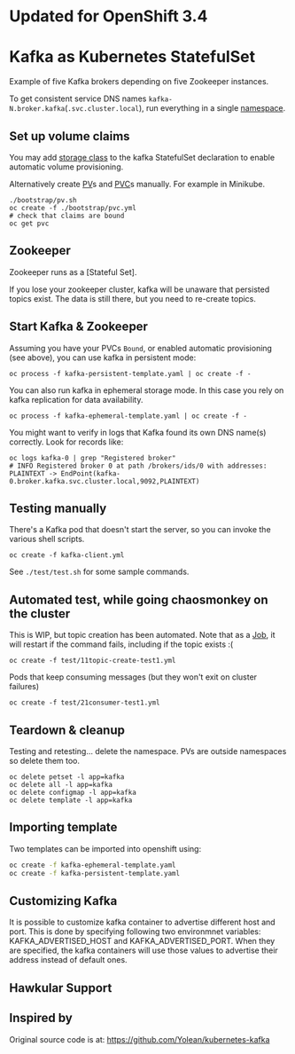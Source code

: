 
# Updated for OpenShift 3.4

# Kafka as Kubernetes StatefulSet

Example of five Kafka brokers depending on five Zookeeper instances.

To get consistent service DNS names `kafka-N.broker.kafka`(`.svc.cluster.local`), run everything in a single [namespace](http://kubernetes.io/docs/admin/namespaces/walkthrough/).

## Set up volume claims

You may add [storage class](http://kubernetes.io/docs/user-guide/persistent-volumes/#storageclasses)
to the kafka StatefulSet declaration to enable automatic volume provisioning.

Alternatively create [PV](http://kubernetes.io/docs/user-guide/persistent-volumes/#persistent-volumes)s and [PVC](http://kubernetes.io/docs/user-guide/persistent-volumes/#persistentvolumeclaims)s manually. For example in Minikube.

```
./bootstrap/pv.sh
oc create -f ./bootstrap/pvc.yml
# check that claims are bound
oc get pvc
```

## Zookeeper

Zookeeper runs as a [Stateful Set].

If you lose your zookeeper cluster, kafka will be unaware that persisted topics exist.
The data is still there, but you need to re-create topics.

## Start Kafka & Zookeeper

Assuming you have your PVCs `Bound`, or enabled automatic provisioning (see above), you can use kafka in persistent mode:
```
oc process -f kafka-persistent-template.yaml | oc create -f -
```

You can also run kafka in ephemeral storage mode. In this case you rely on kafka replication for data availability.
```
oc process -f kafka-ephemeral-template.yaml | oc create -f -
```

You might want to verify in logs that Kafka found its own DNS name(s) correctly. Look for records like:
```
oc logs kafka-0 | grep "Registered broker"
# INFO Registered broker 0 at path /brokers/ids/0 with addresses: PLAINTEXT -> EndPoint(kafka-0.broker.kafka.svc.cluster.local,9092,PLAINTEXT)
```

## Testing manually

There's a Kafka pod that doesn't start the server, so you can invoke the various shell scripts.
```
oc create -f kafka-client.yml
```

See `./test/test.sh` for some sample commands.

## Automated test, while going chaosmonkey on the cluster

This is WIP, but topic creation has been automated. Note that as a [Job](http://kubernetes.io/docs/user-guide/jobs/), it will restart if the command fails, including if the topic exists :(
```
oc create -f test/11topic-create-test1.yml
```

Pods that keep consuming messages (but they won't exit on cluster failures)
```
oc create -f test/21consumer-test1.yml
```

## Teardown & cleanup

Testing and retesting... delete the namespace. PVs are outside namespaces so delete them too.
```
oc delete petset -l app=kafka
oc delete all -l app=kafka
oc delete configmap -l app=kafka
oc delete template -l app=kafka
```

## Importing template

Two templates can be imported into openshift using:

```bash
oc create -f kafka-ephemeral-template.yaml 
oc create -f kafka-persistent-template.yaml 
```

## Customizing Kafka

It is possible to customize kafka container to advertise different host and port. This is done by specifying following
two environmnet variables: KAFKA_ADVERTISED_HOST and KAFKA_ADVERTISED_PORT. When they are specified, the kafka
containers will use those values to advertise their address instead of default ones. 

## Hawkular Support

## Inspired by

Original source code is at: https://github.com/Yolean/kubernetes-kafka

